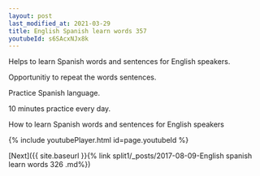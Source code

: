 ```yaml
---
layout: post
last_modified_at: 2021-03-29
title: English Spanish learn words 357 
youtubeId: s6SAcxNJx8k
---
```

 
 
Helps to learn Spanish words and sentences for English speakers.

Opportunitiy to repeat the words sentences. 

Practice Spanish language. 
 
10 minutes practice every day. 
 
How to learn Spanish words and sentences for English speakers 
 
{% include youtubePlayer.html id=page.youtubeId %}
 
 
[Next]({{ site.baseurl }}{% link  split1/_posts/2017-08-09-English spanish learn words 326 .md%})
 
